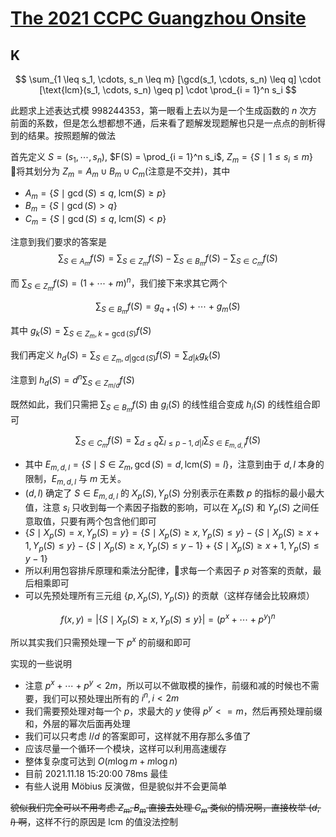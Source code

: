 # [The 2021 CCPC Guangzhou Onsite](https://codeforces.com/gym/103415/)

## K

$$
\sum_{1 \leq s_1, \cdots, s_n \leq m} [\gcd(s_1, \cdots, s_n) \leq q] \cdot [\text{lcm}(s_1, \cdots, s_n) \geq p] \cdot \prod_{i = 1}^n s_i
$$

此题求上述表达式模 998244353，第一眼看上去以为是一个生成函数的 $n$ 次方前面的系数，但是怎么想都想不通，后来看了题解发现题解也只是一点点的剖析得到的结果。按照题解的做法

首先定义 $S = (s_1, \cdots, s_n)$, $F(S) = \prod_{i = 1}^n s_i$, $Z_m = \{S  \mid 1 \leq s_i \leq m \}$ 将其划分为 $Z_m = A_m \cup B_m \cup C_m$(注意是不交并)，其中 
- $A_m = \{S \mid \gcd(S) \leq q, \;\text{lcm}(S) \geq p \}$
- $B_m = \{S \mid \gcd(S) > q \}$
- $C_m = \{S \mid \gcd(S) \leq q, \; \text{lcm}(S) < p \}$

注意到我们要求的答案是 
$$
\sum_{S \in A_m} f(S) = \sum_{S \in Z_m} f(S) - \sum_{S \in B_m} f(S) - \sum_{S \in C_m} f(S)
$$

而 $\sum_{S \in Z_m} f(S) = (1 + \cdots + m)^n$，我们接下来求其它两个

$$
\sum_{S \in B_m} f(S) = g_{q + 1}(S) + \cdots + g_m(S)
$$

其中 $g_k(S) = \sum_{S \in Z_m, k = \gcd(S)} f(S)$

我们再定义 $h_d(S) = \sum_{S \in Z_m, d | \gcd(S) } f(S) = \sum_{d | k} g_k(S)$

注意到 $h_d(S) = d^n \sum_{S \in Z_{m / d}} f(S)$

既然如此，我们只需把 $\sum_{S \in B_m} f(S)$ 由 $g_i(S)$ 的线性组合变成 $h_i(S)$ 的线性组合即可

$$
\sum_{S \in C_m} f(S) = \sum_{d \leq q} \sum_{l \leq p - 1, d | l} \sum_{S \in E_{m, d, l}} f(S)
$$

- 其中 $E_{m, d, l} = \{ S \mid S \in Z_m, \gcd(S) = d, \text{lcm}(S) = l \}$，注意到由于 $d, l$ 本身的限制，$E_{m, d, l}$ 与 $m$ 无关。
- $(d, l)$ 确定了 $S \in E_{m, d, l}$ 的 $X_p(S), Y_p(S)$ 分别表示在素数 $p$ 的指标的最小最大值，注意 $s_i$ 只收到每一个素因子指数的影响，可以在 $X_p(S)$ 和 $Y_p(S)$ 之间任意取值，只要有两个包含他们即可
- $\{ S \mid X_p(S) = x, Y_p(S) = y \} = \{ S \mid X_p(S) \geq x, Y_p(S) \leq y \} - \{ S \mid X_p(S) \geq x + 1, Y_p(S) \leq y \} - \{ S \mid X_p(S) \geq x, Y_p(S) \leq y - 1 \} + \{ S \mid X_p(S) \geq x + 1, Y_p(S) \leq y - 1 \}$
- 所以利用包容排斥原理和乘法分配律，求每一个素因子 $p$ 对答案的贡献，最后相乘即可
- 可以先预处理所有三元组 $\{p, X_p(S), Y_p(S) \}$ 的贡献（这样存储会比较麻烦）

$$
f(x, y) = |\{ S \mid X_p(S) \geq x, Y_p(S) \leq y \}| = (p^x + \cdots + p^y)^n
$$

所以其实我们只需预处理一下 $p^x$ 的前缀和即可

实现的一些说明

- 注意 $p^x + \cdots + p^y < 2 m$，所以可以不做取模的操作，前缀和减的时候也不需要，我们可以预处理出所有的 $i^n, i < 2m$
- 我们需要预处理对每一个 $p$，求最大的 $y$ 使得 $p^y <= m$，然后再预处理前缀和，外层的幂次后面再处理
- 我们可以只考虑 $l / d$ 的答案即可，这样就不用存那么多值了
- 应该尽量一个循环一个模块，这样可以利用高速缓存
- 整体复杂度可达到 $O(m \log m + m \log n)$
- 目前 2021.11.18 15:20:00 78ms 最佳
- 有些人说用 Möbius 反演做，但是貌似并不会更简单

~~貌似我们完全可以不用考虑 $Z_m, B_m$ 直接去处理 $C_m$ 类似的情况啊，直接枚举 $(d, l)$ 啊~~，这样不行的原因是 lcm 的值没法控制